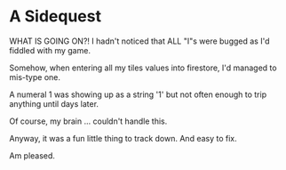 # A Sidequest

WHAT IS GOING ON?! I hadn't noticed that ALL "I"s were bugged as I'd fiddled with my game. 

Somehow, when entering all my tiles values into firestore, I'd managed to mis-type one. 

A numeral 1 was showing up as a string '1' but not often enough to trip anything until days later. 

Of course, my brain ... couldn't handle this. 

Anyway, it was a fun little thing to track down. And easy to fix. 

Am pleased. 
